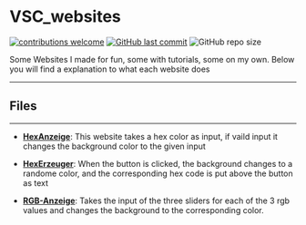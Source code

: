# **VSC_websites**

[![contributions welcome](https://img.shields.io/badge/contributions-welcome-brightgreen.svg?style=flat)](https://github.com/PhilRoli/demo_websites/pulls) [![GitHub last commit](https://img.shields.io/github/last-commit/philroli/demo_websites)](https://github.com/PhilRoli/demo_websites/pulls) ![GitHub repo size](https://img.shields.io/github/repo-size/philroli/demo_websites)

Some Websites I made for fun, some with tutorials, some on my own.
Below you will find a explanation to what each website does

---

## Files

---

- **[HexAnzeige](/HexAnzeige)**: This website takes a hex color as input, if vaild input it changes the background color to the given input

- **[HexErzeuger](/HexErzeuger)**: When the button is clicked, the background changes to a randome color, and the corresponding hex code is put above the button as text

- **[RGB-Anzeige](/RGB-Anzeige)**: Takes the input of the three sliders for each of the 3 rgb values and changes the background to the corresponding color.
